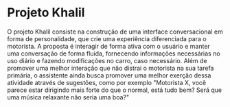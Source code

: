 # Projeto Khalil

  O projeto Khalil consiste na construção de uma interface conversacional em forma de personalidade, que crie uma experiência diferenciada para o motorista. A proposta é interagir de forma ativa com o usuário e manter uma conversação de forma fluida, fornecendo informações necessárias no uso diário e fazendo modificações no carro, caso necessário. Além de promover uma melhor interação que não distrai o motorista na sua tarefa primária, o assistente ainda busca promover uma melhor exerção dessa atividade através de sugestões, como por exemplo "Motorista X, você parece estar dirigindo mais forte do que o normal, está tudo bem? Será que uma música relaxante não seria uma boa?" 

